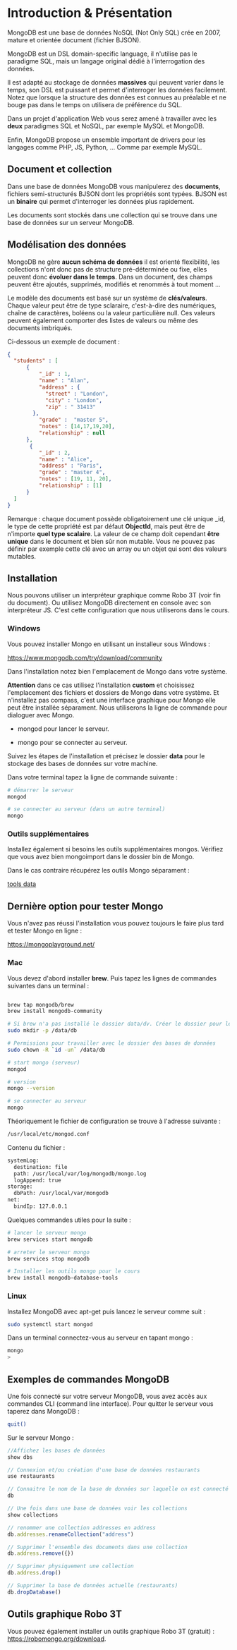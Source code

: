 # Introduction & Présentation

MongoDB est une base de données NoSQL (Not Only SQL) crée en 2007, mature et orientée document (fichier BJSON).

MongoDB est un DSL domain-specific language, il n'utilise pas le paradigme SQL, mais un langage original dédié à l'interrogation des données.

Il est adapté au stockage de données **massives** qui peuvent varier dans le temps, son DSL est puissant et permet d'interroger les données facilement. Notez que lorsque la structure des données est connues au préalable et ne bouge pas dans le temps on utilisera de préférence du SQL.

Dans un projet d'application Web vous serez amené à travailler avec les **deux** paradigmes SQL et NoSQL, par exemple MySQL et MongoDB.

Enfin, MongoDB propose un ensemble important de drivers pour les langages comme PHP, JS, Python, ... Comme par exemple MySQL.

## Document et collection

Dans une base de données MongoDB vous manipulerez des **documents**, fichiers semi-structurés BJSON dont les propriétés sont typées. BJSON est un **binaire** qui permet d'interroger les données plus rapidement.

Les documents sont stockés dans une collection qui se trouve dans une base de données sur un serveur MongoDB.

## Modélisation des données

MongoDB ne gère **aucun schéma de données** il est orienté flexibilité, les collections n'ont donc pas de structure pré-déterminée ou fixe, elles peuvent donc **évoluer dans le temps**. Dans un document, des champs peuvent être ajoutés, supprimés, modifiés et renommés à tout moment ...

Le modèle des documents est basé sur un système de **clés/valeurs**. Chaque valeur peut être de type sclaraire, c'est-à-dire des numériques, chaîne de caractères, boléens ou la valeur particulière null. Ces valeurs peuvent également comporter des listes de valeurs ou même des documents imbriqués.

Ci-dessous un exemple de document :


```json
{
  "students" : [
      {
          "_id" : 1,
          "name" : "Alan",
          "address" : {
            "street" : "London",
            "city" : "London",
            "zip" : " 31413"
        },
          "grade" :  "master 5",
          "notes" : [14,17,19,20],
          "relationship" : null
      },
       {
          "_id" : 2,
          "name" : "Alice",
          "address" : "Paris",
          "grade" : "master 4",
          "notes" : [19, 11, 20],
          "relationship" : [1]
      }
  ]
}
```

Remarque : chaque document possède obligatoirement une clé unique _id, le type de cette propriété est par défaut **ObjectId**, mais peut être de n'importe **quel type scalaire**. La valeur de ce champ doit cependant **être unique** dans le document et bien sûr non mutable. Vous ne pouvez pas définir par exemple cette clé avec un array ou un objet qui sont des valeurs mutables.

## Installation

Nous pouvons utiliser un interpréteur graphique comme Robo 3T (voir fin du document). Ou utilisez MongoDB directement en console avec son interpréteur JS. C'est cette 
configuration que nous utiliserons dans le cours.

### Windows

Vous pouvez installer Mongo en utilisant un installeur sous Windows :

https://www.mongodb.com/try/download/community

Dans l'installation notez bien l'emplacement de Mongo dans votre système.

**Attention** dans ce cas utilisez l'installation **custom** et choisissez l'emplacement des fichiers et dossiers de Mongo dans votre système. Et n'installez pas compass, c'est une interface graphique pour Mongo elle peut être installée séparament. Nous utiliserons la ligne de commande pour dialoguer avec Mongo.

- mongod pour lancer le serveur.

- mongo pour se connecter au serveur.

Suivez les étapes de l'installation et précisez le dossier **data** pour le stockage des bases de données sur votre machine.

Dans votre terminal tapez la ligne de commande suivante :

```bash
# démarrer le serveur
mongod

# se connecter au serveur (dans un autre terminal)
mongo
```

### Outils supplémentaires

Installez également si besoins les outils supplémentaires mongos. Vérifiez que vous avez bien mongoimport dans le dossier bin de Mongo.

Dans le cas contraire récupérez les outils Mongo séparament :

[tools data](https://www.mongodb.com/try/download/database-tools)

## Dernière option pour tester Mongo

Vous n'avez pas réussi l'installation vous pouvez toujours le faire plus tard et tester Mongo en ligne :

https://mongoplayground.net/

### Mac

Vous devez d'abord installer **brew**. Puis tapez les lignes de commandes suivantes dans un terminal :

```bash

brew tap mongodb/brew
brew install mongodb-community

# Si brew n'a pas installé le dossier data/dv. Créer le dossier pour les bases de données MongoDB
sudo mkdir -p /data/db

# Permissions pour travailler avec le dossier des bases de données
sudo chown -R `id -un` /data/db

# start mongo (serveur)
mongod

# version
mongo --version

# se connecter au serveur
mongo
```

Théoriquement le fichier de configuration se trouve à l'adresse suivante :

```txt
/usr/local/etc/mongod.conf
```

Contenu du fichier :

```txt
systemLog:
  destination: file
  path: /usr/local/var/log/mongodb/mongo.log
  logAppend: true
storage:
  dbPath: /usr/local/var/mongodb
net:
  bindIp: 127.0.0.1
```

Quelques commandes utiles pour la suite :

```bash
# lancer le serveur mongo
brew services start mongodb

# arreter le serveur mongo
brew services stop mongodb

# Installer les outils mongo pour le cours
brew install mongodb-database-tools
```

### Linux

Installez MongoDB avec apt-get puis lancez le serveur comme suit :

```bash
sudo systemctl start mongod
```

Dans un terminal connectez-vous au serveur en tapant mongo :

```bash
mongo
>
```

## Exemples de commandes MongoDB

Une fois connecté sur votre serveur MongoDB, vous avez accès aux commandes CLI (command line interface). Pour quitter le serveur vous taperez dans MongoDB :

```bash
quit()
```

Sur le serveur Mongo :

```js
//Affichez les bases de données
show dbs

// Connexion et/ou création d'une base de données restaurants
use restaurants

// Connaitre le nom de la base de données sur laquelle on est connecté
db

// Une fois dans une base de données voir les collections
show collections

// renommer une collection addresses en address
db.addresses.renameCollection("address")

// Supprimer l'ensemble des documents dans une collection
db.address.remove({})

// Supprimer physiquement une collection
db.address.drop()

// Supprimer la base de données actuelle (restaurants)
db.dropDatabase()
```


## Outils graphique Robo 3T

Vous pouvez également installer un outils graphique Robo 3T (gratuit) : https://robomongo.org/download.
